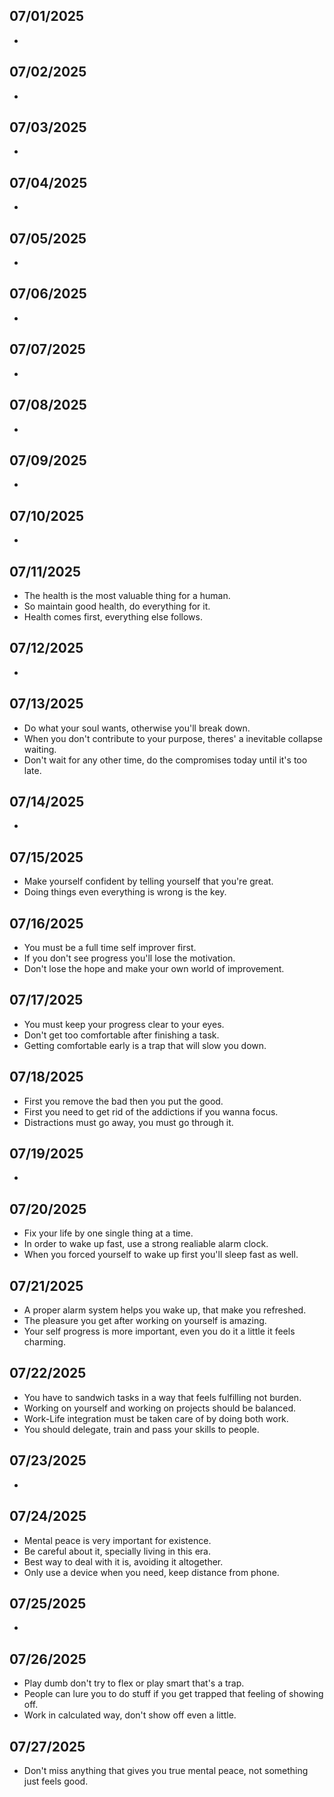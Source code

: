 ## 07/01/2025
- 

## 07/02/2025
- 

## 07/03/2025
- 

## 07/04/2025
- 

## 07/05/2025
- 

## 07/06/2025
- 

## 07/07/2025
- 

## 07/08/2025
- 

## 07/09/2025
- 

## 07/10/2025
- 

## 07/11/2025
- The health is the most valuable thing for a human.
- So maintain good health, do everything for it.
- Health comes first, everything else follows.

## 07/12/2025
- 

## 07/13/2025
- Do what your soul wants, otherwise you'll break down.
- When you don't contribute to your purpose, theres' a inevitable collapse waiting.
- Don't wait for any other time, do the compromises today until it's too late.

## 07/14/2025
- 

## 07/15/2025
- Make yourself confident by telling yourself that you're great.
- Doing things even everything is wrong is the key.

## 07/16/2025
- You must be a full time self improver first.
- If you don't see progress you'll lose the motivation.
- Don't lose the hope and make your own world of improvement.

## 07/17/2025
- You must keep your progress clear to your eyes.
- Don't get too comfortable after finishing a task.
- Getting comfortable early is a trap that will slow you down.

## 07/18/2025
- First you remove the bad then you put the good.
- First you need to get rid of the addictions if you wanna focus.
- Distractions must go away, you must go through it.

## 07/19/2025
- 

## 07/20/2025
- Fix your life by one single thing at a time.
- In order to wake up fast, use a strong realiable alarm clock.
- When you forced yourself to wake up first you'll sleep fast as well.

## 07/21/2025
- A proper alarm system helps you wake up, that make you refreshed.
- The pleasure you get after working on yourself is amazing.
- Your self progress is more important, even you do it a little it feels charming.

## 07/22/2025
- You have to sandwich tasks in a way that feels fulfilling not burden.
- Working on yourself and working on projects should be balanced.
- Work-Life integration must be taken care of by doing both work.
- You should delegate, train and pass your skills to people.

## 07/23/2025
- 

## 07/24/2025
- Mental peace is very important for existence.
- Be careful about it, specially living in this era.
- Best way to deal with it is, avoiding it altogether.
- Only use a device when you need, keep distance from phone. 

## 07/25/2025
- 

## 07/26/2025
- Play dumb don't try to flex or play smart that's a trap.
- People can lure you to do stuff if you get trapped that feeling of showing off.
- Work in calculated way, don't show off even a little.

## 07/27/2025
- Don't miss anything that gives you true mental peace, not something just feels good.